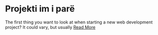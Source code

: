 # Projekti im i parë

The first thing you want to look at when starting a new web development project? It could vary, but usually
[Read More](https://google.com)
